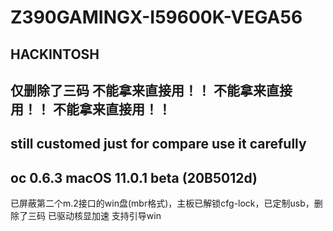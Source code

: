 # Z390GAMINGX-I59600K-VEGA56
HACKINTOSH
----------------------------------
仅删除了三码
不能拿来直接用！！
不能拿来直接用！！
不能拿来直接用！！
----------------------------------
still customed
just for compare
use it carefully
----------------------------------
oc 0.6.3
macOS 11.0.1 beta (20B5012d)
----------------------------------
已屏蔽第二个m.2接口的win盘(mbr格式)，主板已解锁cfg-lock，已定制usb，删除了三码
已驱动核显加速
支持引导win

